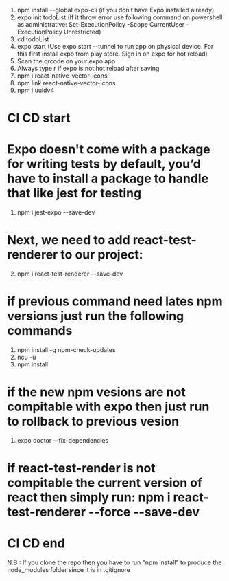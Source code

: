 1. npm install --global expo-cli (if you don’t have Expo installed already)
2. expo init todoList.(If it throw error use following command on powershell as administrative:  Set-ExecutionPolicy -Scope CurrentUser -ExecutionPolicy Unrestricted)
3. cd todoList
4. expo start (Use expo start --tunnel to run app on physical device. For this first install expo from play store. Sign in on expo for hot reload)
6. Scan the qrcode on your expo app
7. Always type r if expo is not hot reload after saving
8. npm i react-native-vector-icons
9. npm link react-native-vector-icons
10. npm i uuidv4

# CI CD start

# Expo doesn't come with a package for writing tests by default, you’d have to install a package to handle that like jest for testing
1. npm i jest-expo --save-dev 

# Next, we need to add react-test-renderer to our project:
2. npm i react-test-renderer --save-dev 

# if previous command need lates npm versions just run the following commands
1. npm install -g npm-check-updates
2. ncu -u
3. npm install

# if the new npm vesions are not compitable with expo then just run to rollback to previous vesion
1. expo doctor --fix-dependencies

# if react-test-render is not compitable the current version of react then simply run: npm i react-test-renderer --force --save-dev

# CI CD end

N.B : If you clone the repo then you have to run "npm install" to produce the node_modules folder since it is in .gitignore
